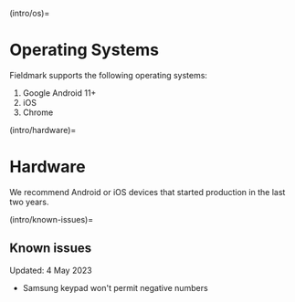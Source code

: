 (intro/os)=

# Operating Systems

Fieldmark supports the following operating systems:

1. Google Android 11+
2. iOS
3. Chrome

(intro/hardware)=

# Hardware

We recommend Android or iOS devices that started production in the last two years.

(intro/known-issues)=

## Known issues

Updated: 4 May 2023

- Samsung keypad won't permit negative numbers
